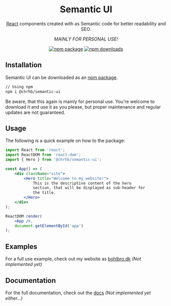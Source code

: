 <h1 align="center">Semantic UI</h1>

<div align="center">

[React](https://facebook.github.io/react/) components created with as Semantic code for better readability and SEO.

*MAINLY FOR PERSONAL USE!*

[![npm package](https://img.shields.io/npm/v/@chrhb/semantic-ui/latest.svg)](https://www.npmjs.com/package/@chrhb/semantic-ui)
[![npm downloads](https://img.shields.io/npm/dm/@chrhb/semantic-ui.svg)](https://www.npmjs.com/package/@chrhb/semantic-ui)

</div>

## Installation

Semantic UI can be downloaded as an [npm package](https://www.npmjs.com/package/@chrhb/semantic-ui).

```sh
// Using npm
npm i @chrhb/semantic-ui
```

Be aware, that this again is mainly for personal use. You're welcome to download it and use it as you please, but proper maintenance and regular updates are not guaranteed.

## Usage

The following is a quick example on how to the package:

```jsx
import React from 'react';
import ReactDOM from 'react-dom';
import { Hero } from '@chrhb/semantic-ui';

const App() => (
    <div className="site">
        <Hero title="Welcome to my website!">
            This is the descriptive content of the hero
            section, that will be displayed as sub-header for
            the title.
        </Hero>
    </div>
);

ReactDOM.render(
    <App />,
    document.getElementById('app')
);
```

## Examples

For a full use example, check out my website as [bohlbro.dk](https://bohlbro.dk) *(Not implemented yet)*

## Documentation

For the full documentation, check out the [docs](https://bohlbro.dk/semantic-ui) *(Not implemented yet either...)*
